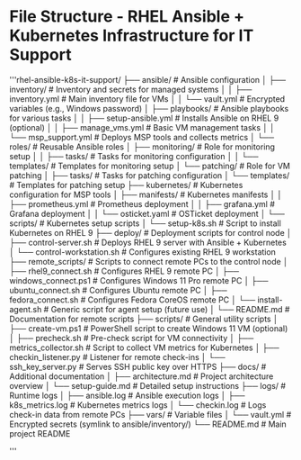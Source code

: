 # File Structure - RHEL Ansible + Kubernetes Infrastructure for IT Support

'''rhel-ansible-k8s-it-support/
├── ansible/                    # Ansible configuration
│   ├── inventory/              # Inventory and secrets for managed systems
│   │   ├── inventory.yml       # Main inventory file for VMs
│   │   └── vault.yml           # Encrypted variables (e.g., Windows password)
│   ├── playbooks/              # Ansible playbooks for various tasks
│   │   ├── setup-ansible.yml   # Installs Ansible on RHEL 9 (optional)
│   │   ├── manage_vms.yml      # Basic VM management tasks
│   │   └── msp_support.yml     # Deploys MSP tools and collects metrics
│   └── roles/                  # Reusable Ansible roles
│       ├── monitoring/         # Role for monitoring setup
│       │   ├── tasks/          # Tasks for monitoring configuration
│       │   └── templates/      # Templates for monitoring setup
│       └── patching/           # Role for VM patching
│           ├── tasks/          # Tasks for patching configuration
│           └── templates/      # Templates for patching setup
├── kubernetes/                 # Kubernetes configuration for MSP tools
│   ├── manifests/              # Kubernetes manifests
│   │   ├── prometheus.yml      # Prometheus deployment
│   │   ├── grafana.yml         # Grafana deployment
│   │   └── osticket.yaml       # OSTicket deployment
│   └── scripts/                # Kubernetes setup scripts
│       └── setup-k8s.sh        # Script to install Kubernetes on RHEL 9
├── deploy/                     # Deployment scripts for control node
│   ├── control-server.sh       # Deploys RHEL 9 server with Ansible + Kubernetes
│   └── control-workstation.sh  # Configures existing RHEL 9 workstation
├── remote_scripts/             # Scripts to connect remote PCs to the control node
│   ├── rhel9_connect.sh        # Configures RHEL 9 remote PC
│   ├── windows_connect.ps1     # Configures Windows 11 Pro remote PC
│   ├── ubuntu_connect.sh       # Configures Ubuntu remote PC
│   ├── fedora_connect.sh       # Configures Fedora CoreOS remote PC
│   └── install-agent.sh        # Generic script for agent setup (future use)
│   └── README.md               # Documentation for remote scripts
├── scripts/                    # General utility scripts
│   ├── create-vm.ps1           # PowerShell script to create Windows 11 VM (optional)
│   ├── precheck.sh             # Pre-check script for VM connectivity
│   ├── metrics_collector.sh    # Script to collect VM metrics for Kubernetes
│   ├── checkin_listener.py     # Listener for remote check-ins
│   └── ssh_key_server.py       # Serves SSH public key over HTTPS
├── docs/                       # Additional documentation
│   ├── architecture.md         # Project architecture overview
│   └── setup-guide.md          # Detailed setup instructions
├── logs/                       # Runtime logs
│   ├── ansible.log             # Ansible execution logs
│   ├── k8s_metrics.log         # Kubernetes metrics logs
│   └── checkin.log             # Logs check-in data from remote PCs
├── vars/                       # Variable files
│   └── vault.yml               # Encrypted secrets (symlink to ansible/inventory/)
└── README.md                   # Main project README

'''
